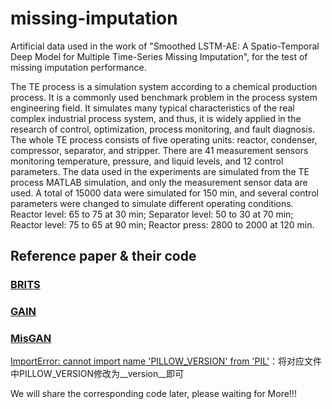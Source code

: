 # missing-imputation
Artificial data used in the work of "Smoothed LSTM-AE: A Spatio-Temporal Deep Model for Multiple Time-Series Missing Imputation", for the test of missing imputation performance.


The TE process is a simulation system according to a chemical production process.
It is a commonly used benchmark problem in the process system engineering field.
It simulates many typical characteristics of the real complex industrial process system,
and thus, it is widely applied in the research of control, optimization, process monitoring, and fault diagnosis.
The whole TE process consists of five operating units: reactor, condenser, compressor, separator, and stripper.
There are 41 measurement sensors monitoring temperature, pressure, and liquid levels, and 12 control parameters.
The data used in the experiments are simulated from the TE process MATLAB simulation,
and only the measurement sensor data are used.
A total of 15000 data were simulated for 150 min,
and several control parameters were changed to simulate different operating conditions.
Reactor level: 65 to 75 at 30 min;
Separator level: 50 to 30 at 70 min;
Reactor level: 75 to 65 at 90 min;
Reactor press: 2800 to 2000 at 120 min.

## Reference paper & their code
### [BRITS](https://github.com/caow13/BRITS.git)
### [GAIN](https://github.com/jsyoon0823/GAIN.git)
### [MisGAN](https://github.com/steveli/misgan.git)
[ImportError: cannot import name 'PILLOW_VERSION' from 'PIL'](https://blog.csdn.net/weixin_45021364/article/details/104600802)：将对应文件中PILLOW_VERSION修改为__version__即可

We will share the corresponding code later, please waiting for More!!!
